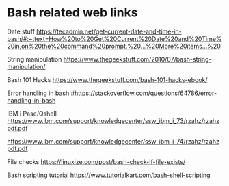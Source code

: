 # Bash related web links

Date stuff
https://tecadmin.net/get-current-date-and-time-in-bash/#:~:text=How%20to%20Get%20Current%20Date%20and%20Time%20in,on%20the%20command%20prompt.%20...%20More%20items...%20

String manipulation
https://www.thegeekstuff.com/2010/07/bash-string-manipulation/

Bash 101 Hacks
https://www.thegeekstuff.com/bash-101-hacks-ebook/

 Error handling in bash
#https://stackoverflow.com/questions/64786/error-handling-in-bash

IBM i Pase/Qshell
https://www.ibm.com/support/knowledgecenter/ssw_ibm_i_73/rzahz/rzahzpdf.pdf

https://www.ibm.com/support/knowledgecenter/ssw_ibm_i_74/rzahz/rzahzpdf.pdf

File checks
https://linuxize.com/post/bash-check-if-file-exists/

Bash scripting tutorial
https://www.tutorialkart.com/bash-shell-scripting


